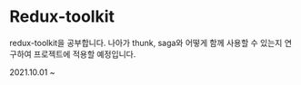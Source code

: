 # Redux-toolkit

redux-toolkit을 공부합니다.
나아가 thunk, saga와 어떻게 함께 사용할 수 있는지 연구하여 프로젝트에 적용할 예정입니다.

2021.10.01 ~
